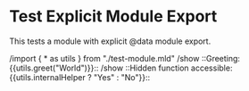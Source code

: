 # Test Explicit Module Export

This tests a module with explicit @data module export.

/import { * as utils } from "./test-module.mld"
/show ::Greeting: {{utils.greet("World")}}::
/show ::Hidden function accessible: {{utils.internalHelper ? "Yes" : "No"}}::